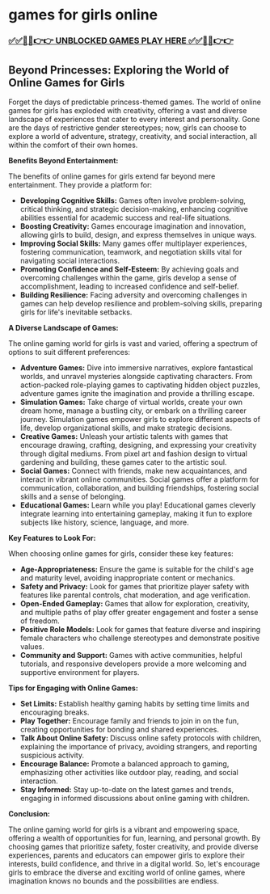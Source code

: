 # games for girls online

### [✅✅🔴🔴👉👉 UNBLOCKED GAMES PLAY HERE ✅✅🔴🔴👉👉](https://topstoryindia.com)

## Beyond Princesses: Exploring the World of Online Games for Girls

Forget the days of predictable princess-themed games. The world of online games for girls has exploded with creativity, offering a vast and diverse landscape of experiences that cater to every interest and personality. Gone are the days of restrictive gender stereotypes; now, girls can choose to explore a world of adventure, strategy, creativity, and social interaction, all within the comfort of their own homes.

**Benefits Beyond Entertainment:**

The benefits of online games for girls extend far beyond mere entertainment. They provide a platform for:

* **Developing Cognitive Skills:** Games often involve problem-solving, critical thinking, and strategic decision-making, enhancing cognitive abilities essential for academic success and real-life situations.
* **Boosting Creativity:** Games encourage imagination and innovation, allowing girls to build, design, and express themselves in unique ways.
* **Improving Social Skills:** Many games offer multiplayer experiences, fostering communication, teamwork, and negotiation skills vital for navigating social interactions.
* **Promoting Confidence and Self-Esteem:** By achieving goals and overcoming challenges within the game, girls develop a sense of accomplishment, leading to increased confidence and self-belief.
* **Building Resilience:** Facing adversity and overcoming challenges in games can help develop resilience and problem-solving skills, preparing girls for life's inevitable setbacks.

**A Diverse Landscape of Games:**

The online gaming world for girls is vast and varied, offering a spectrum of options to suit different preferences:

* **Adventure Games:** Dive into immersive narratives, explore fantastical worlds, and unravel mysteries alongside captivating characters. From action-packed role-playing games to captivating hidden object puzzles, adventure games ignite the imagination and provide a thrilling escape.
* **Simulation Games:** Take charge of virtual worlds, create your own dream home, manage a bustling city, or embark on a thrilling career journey. Simulation games empower girls to explore different aspects of life, develop organizational skills, and make strategic decisions.
* **Creative Games:** Unleash your artistic talents with games that encourage drawing, crafting, designing, and expressing your creativity through digital mediums. From pixel art and fashion design to virtual gardening and building, these games cater to the artistic soul.
* **Social Games:** Connect with friends, make new acquaintances, and interact in vibrant online communities. Social games offer a platform for communication, collaboration, and building friendships, fostering social skills and a sense of belonging.
* **Educational Games:** Learn while you play! Educational games cleverly integrate learning into entertaining gameplay, making it fun to explore subjects like history, science, language, and more.

**Key Features to Look For:**

When choosing online games for girls, consider these key features:

* **Age-Appropriateness:** Ensure the game is suitable for the child's age and maturity level, avoiding inappropriate content or mechanics.
* **Safety and Privacy:** Look for games that prioritize player safety with features like parental controls, chat moderation, and age verification.
* **Open-Ended Gameplay:** Games that allow for exploration, creativity, and multiple paths of play offer greater engagement and foster a sense of freedom.
* **Positive Role Models:** Look for games that feature diverse and inspiring female characters who challenge stereotypes and demonstrate positive values.
* **Community and Support:** Games with active communities, helpful tutorials, and responsive developers provide a more welcoming and supportive environment for players.

**Tips for Engaging with Online Games:**

* **Set Limits:** Establish healthy gaming habits by setting time limits and encouraging breaks.
* **Play Together:** Encourage family and friends to join in on the fun, creating opportunities for bonding and shared experiences.
* **Talk About Online Safety:** Discuss online safety protocols with children, explaining the importance of privacy, avoiding strangers, and reporting suspicious activity.
* **Encourage Balance:** Promote a balanced approach to gaming, emphasizing other activities like outdoor play, reading, and social interaction.
* **Stay Informed:** Stay up-to-date on the latest games and trends, engaging in informed discussions about online gaming with children.

**Conclusion:**

The online gaming world for girls is a vibrant and empowering space, offering a wealth of opportunities for fun, learning, and personal growth. By choosing games that prioritize safety, foster creativity, and provide diverse experiences, parents and educators can empower girls to explore their interests, build confidence, and thrive in a digital world.  So, let's encourage girls to embrace the diverse and exciting world of online games, where imagination knows no bounds and the possibilities are endless. 

